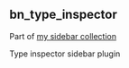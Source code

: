 bn_type_inspector
--

Part of [my sidebar collection](https://github.com/CouleeApps/bn_inspectors)

Type inspector sidebar plugin
